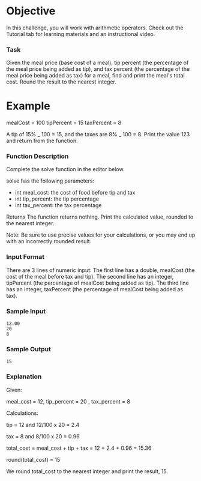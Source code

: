# Objective

In this challenge, you will work with arithmetic operators. Check out the Tutorial tab for learning materials and an instructional video.

### Task

Given the meal price (base cost of a meal), tip percent (the percentage of the meal price being added as tip), and tax percent (the percentage of the meal price being added as tax) for a meal, find and print the meal's total cost. Round the result to the nearest integer.

# Example

mealCost = 100
tipPercent = 15
taxPercent = 8

A tip of 15% _ 100 = 15, and the taxes are 8% _ 100 = 8. Print the value 123 and return from the function.

### Function Description

Complete the solve function in the editor below.

solve has the following parameters:

-   int meal_cost: the cost of food before tip and tax
-   int tip_percent: the tip percentage
-   int tax_percent: the tax percentage

Returns The function returns nothing. Print the calculated value, rounded to the nearest integer.

Note: Be sure to use precise values for your calculations, or you may end up with an incorrectly rounded result.

### Input Format

There are 3 lines of numeric input:
The first line has a double, mealCost (the cost of the meal before tax and tip).
The second line has an integer, tipPercent (the percentage of mealCost being added as tip).
The third line has an integer, taxPercent (the percentage of mealCost being added as tax).

### Sample Input

```
12.00
20
8
```

### Sample Output

```
15
```

### Explanation

Given:

meal_cost = 12, tip_percent = 20 , tax_percent = 8

Calculations:

tip = 12 and 12/100 x 20 = 2.4

tax = 8 and 8/100 x 20 = 0.96

total_cost = meal_cost + tip + tax = 12 + 2.4 + 0.96 = 15.36

round(total_cost) = 15

We round total_cost to the nearest integer and print the result, 15.
